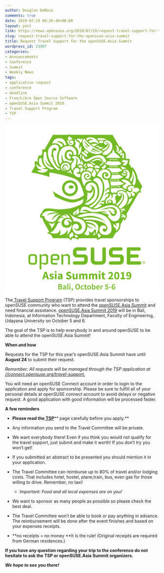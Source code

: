```yaml
---
author: Douglas DeMaio
comments: true
date: 2019-07-19 08:26:49+00:00
layout: post
link: https://news.opensuse.org/2019/07/19/request-travel-support-for-the-opensuse-asia-summit/
slug: request-travel-support-for-the-opensuse-asia-summit
title: Request Travel Support for the openSUSE.Asia Summit
wordpress_id: 21907
categories:
- Announcements
- Conference
- Summit
- Weekly News
tags:
- application request
- conference
- deadline
- Free/Libre Open Source Software
- openSUSE.Asia Summit 2019
- Travel Support Program
- TSP
---
```


![](/wp-content/uploads/2019/07/Screenshot-from-2019-07-09-10-02-04.png)The[ Travel Support Program](https://en.opensuse.org/openSUSE:Travel_Support_Program) (TSP) provides travel sponsorships to openSUSE community who want to attend the [openSUSE.Asia Summit](https://events.opensuse.org/conferences/summitasia19) and need financial assistance. [openSUSE.Asia Summit 2019](https://events.opensuse.org/conferences/summitasia19) will be in Bali, Indonesia, at Information Technology Department, Faculty of Engineering, Udayana University on October 5 and 6.

The goal of the TSP is to help everybody in and around openSUSE to be able to attend the openSUSE.Asia Summit!

**When and how**

Requests for the TSP for this year’s openSUSE.Asia Summit have until **August 24** to submit their request.

_Remember: All requests will be managed through the TSP application at_[ _//connect.opensuse.org/travel-support._](https://connect.opensuse.org/travel-support/)

You will need an openSUSE Connect account in order to login to the application and apply for sponsorship. Please be sure to fulfill all of your personal details at openSUSE connect account to avoid delays or negative request. A good application with good information will be processed faster.

**A few reminders**



 	
  * **Please read the**[ **TSP**](//opensuse.org/openSUSE:Travel_Support_Program)** page carefully before you apply.**

 	
  * Any information you send to the Travel Committee will be private.

 	
  * We want everybody there! Even if you think you would not qualify for the travel support, just submit and make it worth! If you don’t try you won’t get!

 	
  * If you submitted an abstract to be presented you should mention it in your application.

 	
  * The Travel Committee can reimburse up to 80% of travel and/or lodging costs. That includes hotel, hostel, plane,train, bus, even gas for those willing to drive. Remember, no taxi!

 	
    * _Important: Food and all local expenses are on you!_




 	
  * We want to sponsor as many people as possible so please check the best deal.

 	
  * The Travel Committee won’t be able to book or pay anything in advance. The reimbursement will be done after the event finishes and based on your expenses receipts.

 	
  * **no receipts = no money **It is the rule! (Original receipts are required from German residences.)


**If you have any question regarding your trip to the conference do not hesitate to ask the TSP or **openSUSE.Asia Summit** organizers.**

**_We hope to see you there!_**
